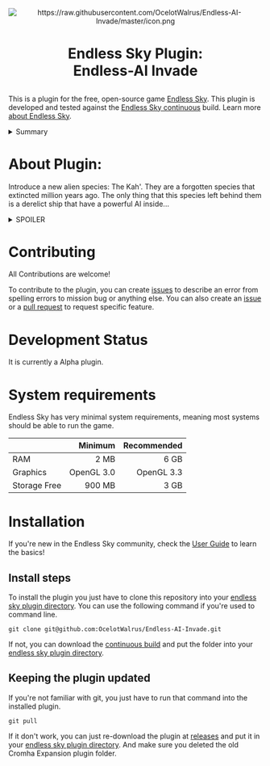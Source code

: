 <p align=center><img src="https://raw.githubusercontent.com/OcelotWalrus/Endless-AI-Invade/master/icon.png" alt="https://raw.githubusercontent.com/OcelotWalrus/Endless-AI-Invade/master/icon.png" /></p>

<h1><p align=center>Endless Sky Plugin:<br />Endless-AI Invade</p></h1>

## 

This is a plugin for the free, open-source game [Endless Sky][es]. This plugin
is developed and tested against the [Endless Sky continuous][continuous] build.
Learn more [about Endless Sky][esweb].

<details>

  <summary>Summary</summary>

* [About plugin](#about-plugin)
    * [This plugin](#this-plugin)
* [Contributing](#contributing)
* [Development status](#development-status)
* [System Requirements](#system-requirements)
* [Installation](#installation)
    * [Install steps](#install-steps)
    * [Keeping the plugin updated](#keeping-the-plugin-updated)

</details>

# About Plugin:

Introduce a new alien species: The Kah'. They are a forgotten species that extincted million years ago. The only thing that this species left behind them is a derelict ship that have a powerful AI inside...

<details>

  <summary>SPOILER</summary>

The player will try to board the derelict ship and he will decide to take the AI node inside.
When he will go on a habited planet spaceport, the AI will infect all others ships in the spaceport and the AI will become uncontralable.
The AI will finnaly build armies of infected ship and try to kill every living species in the Milky Way. But, there is the Drak...

</details>


# Contributing

All Contributions are welcome!

To contribute to the plugin, you can create [issues](https://github.com/OcelotWalrus/Endless-AI-Invade/issues) to describe an error from spelling errors to mission bug or anything else.
You can also create an [issue](https://github.com/OcelotWalrus/c/issues) or a [pull request](https://github.com/OcelotWalrus/Endless-AI-Invade/pulls) to request specific feature.

# Development Status
It is currently a Alpha plugin.

# System requirements
Endless Sky has very minimal system requirements, meaning most systems should be able to run the game.

|| Minimum | Recommended |
|---|----:|----:|
|RAM | 2 MB | 6 GB |
|Graphics | OpenGL 3.0 | OpenGL 3.3 |
|Storage Free | 900 MB | 3 GB |

# Installation
If you're new in the Endless Sky community, check the [User Guide](https://github.com/OcelotWalrus/Cromha-Expansion-plugin/wiki/User-Guide) to learn the basics!

## Install steps

To install the plugin you just have to clone this repository into your [endless sky plugin directory](https://github.com/endless-sky/endless-sky/wiki/CreatingPlugins).
You can use the following command if you're used to command line.

```
git clone git@github.com:OcelotWalrus/Endless-AI-Invade.git
```

 If not, you can download the [continuous build](https://github.com/OcelotWalrus/git@github.com:OcelotWalrus/Endless-AI-Invade.git/releases/tag/continuous) and put the folder into your [endless sky plugin directory](https://github.com/endless-sky/endless-sky/wiki/CreatingPlugins).

## Keeping the plugin updated
If you're not familiar with git, you just have to run that command into the installed plugin.

```
git pull
```

If it don't work, you can just re-download the plugin at [releases](https://github.com/OcelotWalrus/git@github.com:OcelotWalrus/Endless-AI-Invade.git/releases) and put it in your [endless sky plugin directory](https://github.com/endless-sky/endless-sky/wiki/CreatingPlugins). And make sure you deleted the old Cromha Expansion plugin folder.


[es]: https://github.com/endless-sky/endless-sky
[continuous]: https://github.com/endless-sky/endless-sky/releases/tag/continuous
[esweb]: https://endless-sky.github.io/
